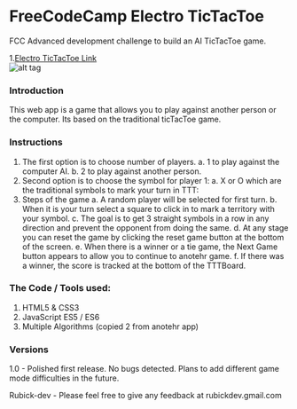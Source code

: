 # FreeCodeCamp Electro TicTacToe
FCC Advanced development challenge to build an AI TicTacToe game.

1.[Electro TicTacToe Link](https://electrotictactoe.herokuapp.com/)    
![alt tag](https://farm1.staticflickr.com/955/27277707587_9bc1411e30.jpg "Screenshot of the web page")

### Introduction  
This web app is a game that allows you to play against another person or the computer. Its based on the traditional ticTacToe game.

### Instructions
1. The first option is to choose number of players.
  a. 1 to play against the computer AI.
  b. 2 to play against another person.
2. Second option is to choose the symbol for player 1:
  a. X or O which are the traditional symbols to mark your turn in TTT:  
3. Steps of the game
  a. A random player will be selected for first turn.
  b. When it is your turn select a square to click in to mark a territory with your symbol.
  c. The goal is to get 3 straight symbols in a row in any direction and prevent the opponent from doing the same.
  d. At any stage you can reset the game by clicking the reset game button at the bottom of the screen.
  e. When there is a winner or a tie game, the Next Game button appears to allow you to continue to anotehr game.
  f. If there was a winner, the score is tracked at the bottom of the TTTBoard.
   
### The Code / Tools used:    
1. HTML5 & CSS3
2. JavaScript ES5 / ES6
3. Multiple Algorithms (copied 2 from anotehr app)
   
### Versions  
1.0 - Polished first release. No bugs detected. Plans to add different game mode difficulties in the future.
  
Rubick-dev - Please feel free to give any feedback at rubickdev.gmail.com
